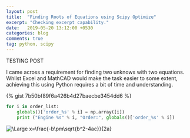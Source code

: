 ```yaml
---
layout: post
title:  "Finding Roots of Equations using Scipy Optimize"
excerpt: "Checking excerpt capability."
date:   2019-05-20 13:12:00 +0530
categories: blog
comments: true
tag: python, scipy
---
```


TESTING POST

I came across a requirement for finding two unknows with two equations. Whilst Excel and MathCAD would make the task easier to some extent, achieving this using Python requires a bit of time and understanding.


{% gist 7b50bf89f6a426b4d27baecbe3454dd6 %}


```python
for i in order_list:
    globals()['order_%s' % i] = np.array([i])
    print ("Engine %s" % i, "Order:", globals()['order_%s' % i])
```

<img src="https://latex.codecogs.com/png.latex?\Large&space;x=\frac{-b\pm\sqrt{b^2-4ac}}{2a}" title="\Large x=\frac{-b\pm\sqrt{b^2-4ac}}{2a}" />

